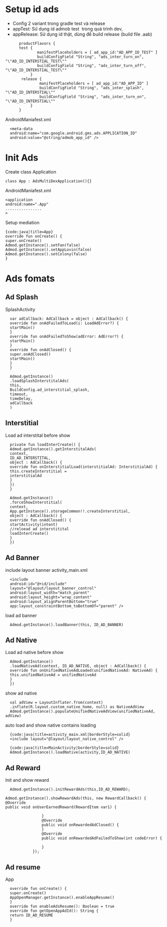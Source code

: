 
# Setup id ads
* Config 2 variant trong gradle test và release
* appTest: Sử dụng id admob test  trong quá trình dev,
* appRelease: Sử dụng id thật, dùng để build release (build file .aab)
~~~    
      productFlavors {
      test {
              manifestPlaceholders = [ ad_app_id:"AD_APP_ID_TEST" ]
              buildConfigField "String", "ads_inter_turn_on", "\"AD_ID_INTERSTIAL_TEST\""
              buildConfigField "String", "ads_inter_turn_off", "\"AD_ID_INTERSTIAL_TEST\""
           }
       release {
               manifestPlaceholders = [ ad_app_id:"AD_APP_ID" ]
               buildConfigField "String", "ads_inter_splash", "\"AD_ID_INTERSTIAL\""
               buildConfigField "String", "ads_inter_turn_on", "\"AD_ID_INTERSTIAL\""
           }
      }
~~~
AndroidManiafest.xml
~~~
  <meta-data
  android:name="com.google.android.gms.ads.APPLICATION_ID"
  android:value="@string/admob_app_id" />
~~~
# Init Ads
Create class Application 
~~~
class App : AdsMultiDexApplication(){}
~~~
AndroidManiafest.xml
~~~
<application
android:name=".App"
................
>
~~~
Setup mediation
~~~
{code:java|title=App}
override fun onCreate() {
super.onCreate()
Admod.getInstance().setFan(false)
Admod.getInstance().setAppLovin(false)
Admod.getInstance().setColony(false)
}
~~~
# Ads fomats
## Ad Splash
SplashActivity
~~~ 
  var adCallback: AdCallback = object : AdCallback() {
  override fun onAdFailedToLoad(i: LoadAdError?) {
  startMain()
  }
  override fun onAdFailedToShow(adError: AdError?) {
  startMain()
  }
  override fun onAdClosed() {
  super.onAdClosed()
  startMain()
  }
  }
~~~
~~~
  Admod.getInstance()
  .loadSplashInterstitalAds(
  this,
  BuildConfig.ad_interstitial_splash,
  timeout,
  timeDelay,
  adCallback
  )
~~~
## Interstitial
  Load ad interstital before show
~~~
  private fun loadInterCreate() {
  Admod.getInstance().getInterstitalAds(
  context,
  ID_AD_INTERSTITAL,
  object : AdCallback() {
  override fun onInterstitialLoad(interstitialAd: InterstitialAd) {
  this.createInterstitial =
  interstitialAd
  }
  })
  }
~~~
~~~
  Admod.getInstance()
  .forceShowInterstitial(
  context,
  App.getInstance().storageCommon!!.createInterstitial,
  object : AdCallback() {
  override fun onAdClosed() {
  startActivity(intent)
  //reloead ad interstitital
  loadInterCreate()
  }
  })
~~~
## Ad Banner
  include layout banner
  activity_main.xml
~~~
  <include
  android:id="@+id/include"
  layout="@layout/layout_banner_control"
  android:layout_width="match_parent"
  android:layout_height="wrap_content"
  android:layout_alignParentBottom="true"
  app:layout_constraintBottom_toBottomOf="parent" />
~~~
  load ad banner
~~~
  Admod.getInstance().loadBanner(this, ID_AD_BANNER)
~~~

## Ad Native
  Load ad native before show 
~~~
  Admod.getInstance()
  .loadNativeAd(context, ID_AD_NATIVE, object : AdCallback() {
  override fun onUnifiedNativeAdLoaded(unifiedNativeAd: NativeAd) {
  this.unifiedNativeAd = unifiedNativeAd
  }
  })
~~~
  show ad native
~~~
  val adView = LayoutInflater.from(context)
  .inflate(R.layout.custom_native_home, null) as NativeAdView
  Admod.getInstance().populateUnifiedNativeAdView(unifiedNativeAd, adView)
~~~
  auto load and show native contains loading
~~~
  {code:java|title=activity_main.xml|borderStyle=solid}
  <include layout="@layout/layout_native_control" />
~~~
~~~
  {code:java|title=MainActivity|borderStyle=solid}
  Admod.getInstance().loadNative(activity,ID_AD_NATIVE)
~~~

## Ad Reward
  Init and show reward
~~~
  Admod.getInstance().initRewardAds(this,ID_AD_REWARD);

Admod.getInstance().showRewardAds(this, new RewardCallback() {
@Override
public void onUserEarnedReward(RewardItem var1) {

                }
                @Override
                public void onRewardedAdClosed() {
                }
                @Override
                public void onRewardedAdFailedToShow(int codeError) {

                }
            });
~~~
## Ad resume
App
~~~ 
  override fun onCreate() {
  super.onCreate()
  AppOpenManager.getInstance().enableAppResume()
  }
  override fun enableAdsResume(): Boolean = true
  override fun getOpenAppAdId(): String {
  return ID_AD_RESUME
  }
~~~
